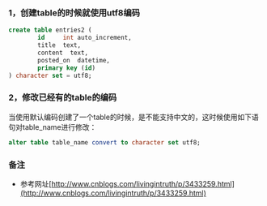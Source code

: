### 1，创建table的时候就使用utf8编码
```sql
create table entries2 (
        id     int auto_increment,
        title  text,
        content  text,
        posted_on  datetime,
        primary key (id)   
) character set = utf8;
```

### 2，修改已经有的table的编码
<p>当使用默认编码创建了一个table的时候，是不能支持中文的，这时候使用如下语句对table_name进行修改：</p>

```sql
alter table table_name convert to character set utf8;
```

### 备注
* 参考网址[http://www.cnblogs.com/livingintruth/p/3433259.html](http://www.cnblogs.com/livingintruth/p/3433259.html)
